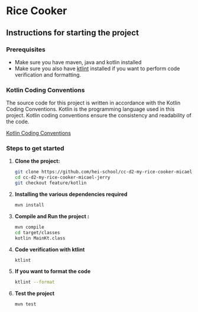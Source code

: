 # Rice Cooker

## Instructions for starting the project

### Prerequisites

- Make sure you have maven, java and kotlin installed
- Make sure you also have [ktlint](https://pinterest.github.io/ktlint/0.49.1/install/cli/) installed if you want to perform code verification and formatting.
### Kotlin Coding Conventions

The source code for this project is written in accordance with the Kotlin Coding Conventions.
Kotlin is the programming language used in this project. Kotlin coding conventions ensure the consistency and readability of the code.

[Kotlin Coding Conventions](https://kotlinlang.org/docs/coding-conventions.html)

### Steps to get started

1. **Clone the project:**

   ```bash
   git clone https://github.com/hei-school/cc-d2-my-rice-cooker-micael-jerry.git
   cd cc-d2-my-rice-cooker-micael-jerry
   git checkout feature/kotlin

2. **Installing the various dependencies required**

   ```bash
   mvn install

3. **Compile and Run the project :**

   ```bash
   mvn compile
   cd target/classes
   kotlin MainKt.class

4. **Code verification with ktlint**

    ```bash
    ktlint

5. **If you want to format the code**

    ```bash
    ktlint --format

6. **Test the project**

   ```bash
   mvn test
